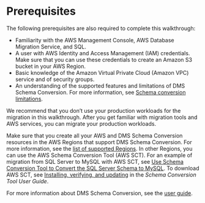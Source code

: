 # Prerequisites<a name="schema-conversion-sql-server-mysql-prerequisites"></a>

The following prerequisites are also required to complete this walkthrough:
+ Familiarity with the AWS Management Console, AWS Database Migration Service, and SQL\.
+ A user with AWS Identity and Access Management \(IAM\) credentials\. Make sure that you can use these credentials to create an Amazon S3 bucket in your AWS Region\.
+ Basic knowledge of the Amazon Virtual Private Cloud \(Amazon VPC\) service and of security groups\.
+ An understanding of the supported features and limitations of DMS Schema Conversion\. For more information, see [Schema conversion limitations](https://docs.aws.amazon.com/dms/latest/userguide/CHAP_SchemaConversion.html#schema-conversion-limitations)\.

We recommend that you don’t use your production workloads for the migration in this walkthrough\. After you get familiar with migration tools and AWS services, you can migrate your production workloads\.

Make sure that you create all your AWS and DMS Schema Conversion resources in the AWS Regions that support DMS Schema Conversion\. For more information, see the [list of supported Regions](https://docs.aws.amazon.com/dms/latest/userguide/CHAP_SchemaConversion.html#schema-conversion-supported-regions)\. In other Regions, you can use the AWS Schema Conversion Tool \(AWS SCT\)\. For an example of migration from SQL Server to MySQL with AWS SCT, see [Use Schema Conversion Tool to Convert the SQL Server Schema to MySQL](chap-rdsoracle2postgresql.steps.convertschema.md)\. To download AWS SCT, see [Installing, verifying, and updating](https://docs.aws.amazon.com/SchemaConversionTool/latest/userguide/CHAP_Installing.html) in the *Schema Conversion Tool User Guide*\.

For more information about DMS Schema Conversion, see the [user guide](https://docs.aws.amazon.com/dms/latest/userguide/CHAP_SchemaConversion.html)\.